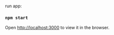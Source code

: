 run app:

### `npm start`

Open [http://localhost:3000](http://localhost:3000) to view it in the browser.
